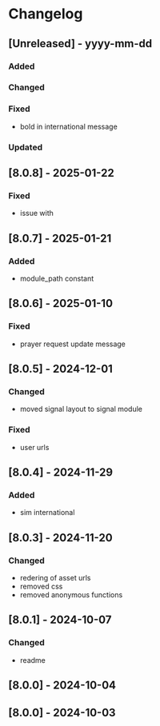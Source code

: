 # Changelog
## [Unreleased] - yyyy-mm-dd

### Added

### Changed

### Fixed
- bold in international message

### Updated

## [8.0.8] - 2025-01-22


### Fixed
- issue with <br />

## [8.0.7] - 2025-01-21


### Added
- module_path constant

## [8.0.6] - 2025-01-10


### Fixed
- prayer request update message

## [8.0.5] - 2024-12-01


### Changed
- moved signal layout to signal module

### Fixed
- user urls

## [8.0.4] - 2024-11-29


### Added
- sim international

## [8.0.3] - 2024-11-20


### Changed
- redering of asset urls
- removed css
- removed anonymous functions

## [8.0.1] - 2024-10-07


### Changed
- readme

## [8.0.0] - 2024-10-04


## [8.0.0] - 2024-10-03
